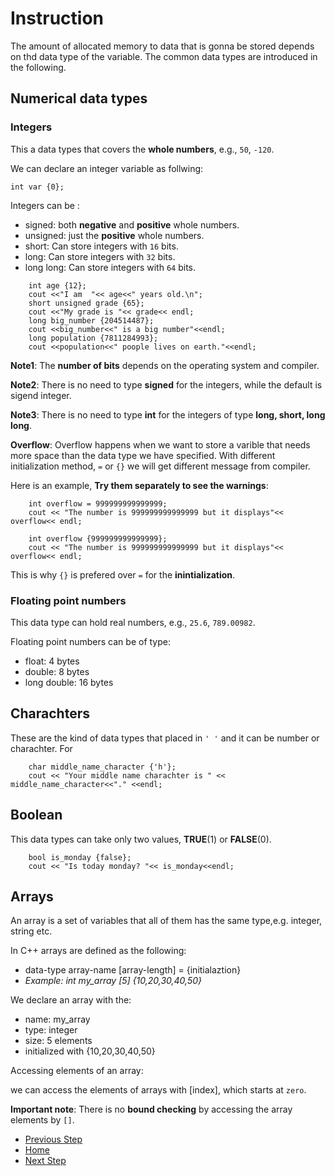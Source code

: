 # Instruction

The amount of allocated memory to data that is gonna be stored depends on thd data type of the variable. The common data types are introduced in the following.
## Numerical data types

### Integers

This a data types that covers the **whole numbers**, e.g., `50`, `-120`.

We can declare an integer variable as follwing:
```
int var {0};
```
Integers can be :
- signed: both **negative** and **positive** whole numbers.
- unsigned: just the **positive** whole numbers.
- short: Can store integers with `16` bits.
- long: Can store integers with `32` bits. 
- long long: Can store integers with `64` bits.
```
    int age {12};
    cout <<"I am  "<< age<<" years old.\n";
    short unsigned grade {65};
    cout <<"My grade is "<< grade<< endl;
    long big_number {204514487};
    cout <<big_number<<" is a big number"<<endl;
    long population {7811284993};
    cout <<population<<" poople lives on earth."<<endl;
```

**Note1**: The **number of bits** depends on the operating system and compiler. 


**Note2**: There is no need to type **signed** for the integers, while the default is sigend integer. 


**Note3**: There is no need to type **int** for the integers of type **long, short, long long**. 


**Overflow**: Overflow happens when we want to store a varible that needs more space than the data type we have specified. With different initialization method, `=` or `{}` we will get different message from compiler. 
 
Here is an example, **Try them separately to see the warnings**:
```
    int overflow = 999999999999999;
    cout << "The number is 999999999999999 but it displays"<< overflow<< endl; 
```

```
    int overflow {999999999999999};
    cout << "The number is 999999999999999 but it displays"<< overflow<< endl;  
```
This is why `{}` is prefered over `=` for the **inintialization**.

### Floating point numbers

This data type can hold real numbers, e.g., `25.6`, `789.00982`.

Floating  point numbers can be of type:
- float: 4 bytes
- double: 8 bytes
- long double: 16 bytes

## Charachters

These are the kind of data types that placed in `' '` and it can be number or charachter. For 
```
    char middle_name_character {'h'};
    cout << "Your middle name charachter is " << middle_name_character<<"." <<endl;
```

## Boolean

This data types can take only two values, **TRUE**(1) or **FALSE**(0).
```
    bool is_monday {false};
    cout << "Is today monday? "<< is_monday<<endl;
```

## Arrays

An array is a set of variables that all of them has the same type,e.g. integer, string etc.

In C++ arrays are defined as the following:

* data-type array-name [array-length] = {initialaztion}
* _Example: int my_array [5] {10,20,30,40,50}_


We declare an array with the:
* name: my_array
* type: integer
* size: 5 elements
* initialized with {10,20,30,40,50}

Accessing elements of an array:

we can access the elements of arrays with [index], which starts at `zero`.

**Important note**: There is no **bound checking** by accessing the array elements by `[]`.


- [Previous Step](https://github.com/Mahdi-Javadi/Learn-cPlusPlus-efficiently/tree/master/Day6)
- [Home](https://github.com/Mahdi-Javadi/Learn-cPlusPlus-efficiently)
- [Next Step](https://github.com/Mahdi-Javadi/Learn-cPlusPlus-efficiently/tree/master/Day8)
